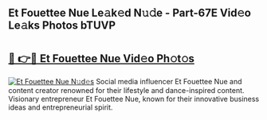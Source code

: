 ## Et Fouettee Nue Le𝚊k𝚎d N𝚞𝚍e - Part-67E Vid𝚎o Le𝚊ks Photos bTUVP

# <h2><a href="http://fbag6o.evod.top/?m=Et+Fouettee+Nue">🔗 👉🔴 Et Fouettee Nue Vid𝚎o Ph𝚘t𝚘s</a></h2>

[![Et Fouettee Nue N𝚞d𝚎s](https://i.imgur.com/8V9OHl7.gif)](http://fbag6o.evod.top/?m=Et+Fouettee+Nue)
Social media influencer Et Fouettee Nue and content creator renowned for their lifestyle and dance-inspired content. Visionary entrepreneur Et Fouettee Nue, known for their innovative business ideas and entrepreneurial spirit. 
